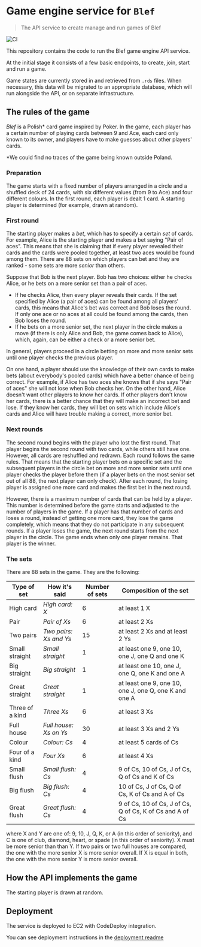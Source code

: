 # Game engine service for `Blef`
> The API service to create manage and run games of Blef

![CI](https://github.com/maciej-pomykala/blef_game_engine/workflows/CI/badge.svg?branch=master)

This repository contains the code to run the Blef game engine API service.

At the initial stage it consists of a few basic endpoints, to create, join, start and run a game.

Game states are currently stored in and retrieved from `.rds` files. When necessary, this data will be migrated to an appropriate database, which will run alongside the API, or on separate infrastructure.

## The rules of the game

*Blef* is a Polish* card game inspired by Poker. In the game, each player has a certain number of playing cards between 9 and Ace, each card only known to its owner, and players have to make guesses about other players' cards.

*We could find no traces of the game being known outside Poland.

### Preparation

The game starts with a fixed number of players arranged in a circle and a shuffled deck of 24 cards, with six different values (from 9 to Ace) and four different colours. In the first round, each player is dealt 1 card. A starting player is determined (for example, drawn at random).

### First round

The starting player makes a *bet*, which has to specify a certain *set* of cards. For example, Alice is the starting player and makes a bet saying "Pair of aces". This means that she is claiming that if every player revealed their cards and the cards were pooled together, at least two aces would be found among them. There are 88 sets on which players can bet and they are ranked - some sets are more *senior* than others. 

Suppose that Bob is the next player. Bob has two choices: either he checks Alice, or he bets on a more senior set than a pair of aces. 

* If he checks Alice, then every player reveals their cards. If the set specified by Alice (a pair of aces) can be found among all players' cards, this means that Alice's bet was correct and Bob loses the round. If only one ace or no aces at all could be found among the cards, then Bob loses the round. 
* If he bets on a more senior set, the next player in the circle makes a move (if there is only Alice and Bob, the game comes back to Alice), which, again, can be either a check or a more senior bet. 

In general, players proceed in a circle betting on more and more senior sets until one player checks the previous player.

On one hand, a player should use the knowledge of their own cards to make bets (about everybody's pooled cards) which have a better chance of being correct. For example, if Alice has two aces she knows that if she says "Pair of aces" she will not lose when Bob checks her. On the other hand, Alice doesn't want other players to know her cards. If other players don't know her cards, there is a better chance that they will make an incorrect bet and lose. If they know her cards, they will bet on sets which include Alice's cards and Alice will have trouble making a correct, more senior bet. 

### Next rounds

The second round begins with the player who lost the first round. That player begins the second round with two cards, while others still have one. However, all cards are reshuffled and redrawn. Each round follows the same rules. That means that the starting player bets on a specific set and the subsequent players in the circle bet on more and more senior sets until one player checks the player before them (if a player bets on the most senior set out of all 88, the next player can only check). After each round, the losing player is assigned one more card and makes the first bet in the next round. 

However, there is a maximum number of cards that can be held by a player. This number is determined before the game starts and adjusted to the number of players in the game. If a player has that number of cards and loses a round, instead of getting one more card, they lose the game completely, which means that they do not participate in any subsequent rounds. If a player loses the game, the next round starts from the next player in the circle. The game ends when only one player remains. That player is the winner. 

### The sets

There are 88 sets in the game. They are the following:

| Type of set     | How it's said          | Number of sets | Composition of the set                                   |
|-----------------|------------------------|----------------|----------------------------------------------------------|
| High card       | *High card: X*         | 6              | at least 1 X                                             |
| Pair            | *Pair of Xs*           | 6              | at least 2 Xs                                            |
| Two pairs       | *Two pairs: Xs and Ys* | 15             | at least 2 Xs and at least 2 Ys                          |
| Small straight  | *Small straight*       | 1              | at least one 9, one 10, one J, one Q and one K           |
| Big straight    | *Big straight*         | 1              | at least one 10, one J, one Q, one K and one A           |
| Great straight  | *Great straight*       | 1              | at least one 9, one 10, one J, one Q, one K and one A    |
| Three of a kind | *Three Xs*             | 6              | at least 3 Xs                                            |
| Full house      | *Full house: Xs on Ys* | 30             | at least 3 Xs and 2 Ys                                   |
| Colour          | *Colour: Cs*           | 4              | at least 5 cards of Cs                                   |
| Four of a kind  | *Four Xs*              | 6              | at least 4 Xs                                            |
| Small flush     | *Small flush: Cs*      | 4              | 9 of Cs, 10 of Cs, J of Cs, Q of Cs and K of Cs          |
| Big flush       | *Big flush: Cs*        | 4              | 10 of Cs, J of Cs, Q of Cs, K of Cs and A of Cs          |
| Great flush     | *Great flush: Cs*      | 4              | 9 of Cs, 10 of Cs, J of Cs, Q of Cs, K of Cs and A of Cs |

where X and Y are one of: 9, 10, J, Q, K, or A (in this order of seniority), and C is one of club, diamond, heart, or spade (in this order of seniority). X must be more senior than than Y. If two pairs or two full houses are compared, the one with the more senior X is more senior overall. If X is equal in both, the one with the more senior Y is more senior overall.

## How the API implements the game

The starting player is drawn at random.

## Deployment
The service is deployed to EC2 with CodeDeploy integration.

You can see deployment instructions in the [deployment readme](deployment/README.md)
